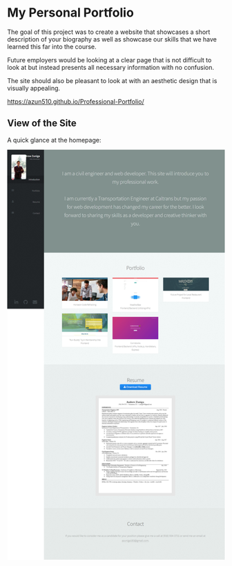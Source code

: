 # My Personal Portfolio

The goal of this project was to create a website that showcases a short description of your biography as well as showcase our skills that we have learned this far into the course. 

Future employers would be looking at a clear page that is not difficult to look at but instead presents all necessary information with no confusion.

The site should also be pleasant to look at with an aesthetic design that is visually appealing.

<a href="https://azun510.github.io/Personal-Portfolio/" target="_blank">https://azun510.github.io/Professional-Portfolio/ </a>

## View of the Site 

A quick glance at the homepage:

![Screenshot](./images/azun510.github.io_Portfolio_.png)

